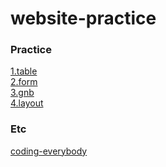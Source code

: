# website-practice
<h3>Practice</h3>
<a href="https://gitbylee.github.io/website-practice/coding-everybody/index.html">1.table</a><br>
<a href="">2.form</a><br>
<a href="">3.gnb</a><br>
<a href="">4.layout</a><br>


<h3>Etc</h3>
<a href="https://gitbylee.github.io/website-practice/coding-everybody/index.html">coding-everybody</a>
